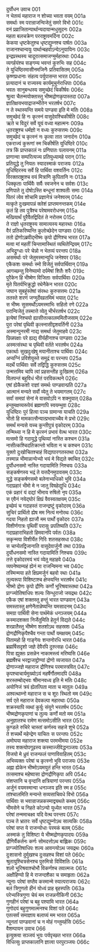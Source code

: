 दुर्योधन उवाच	001  
न भेतव्यं महाराज न शोच्या भवता वयम्	001a  
समर्थाः स्म परान्राजन्विजेतुं समरे विभो	001c  
वनं प्रव्राजितान्पार्थान्यदायान्मधुसूदनः	002a  
महता बलचक्रेण परराष्ट्रावमर्दिना	002c  
केकया धृष्टकेतुश्च धृष्टद्युम्नश्च पार्षतः	003a  
राजानश्चान्वयुः पार्थान्बहवोऽन्येऽनुयायिनः	003c  
इन्द्रप्रस्थस्य चादूरात्समाजग्मुर्महारथाः	004a  
व्यगर्हयंश्च सङ्गम्य भवन्तं कुरुभिः सह	004c  
ते युधिष्ठिरमासीनमजिनैः प्रतिवासितम्	005a  
कृष्णप्रधानाः संहत्य पर्युपासन्त भारत	005c  
प्रत्यादानं च राज्यस्य कार्यमूचुर्नराधिपाः	006a  
भवतः सानुबन्धस्य समुच्छेदं चिकीर्षवः	006c  
श्रुत्वा चैतन्मयोक्तास्तु भीष्मद्रोणकृपास्तदा	007a  
ज्ञातिक्षयभयाद्राजन्भीतेन भरतर्षभ	007c  
न ते स्थास्यन्ति समये पाण्डवा इति मे मतिः	008a  
समुच्छेदं हि नः कृत्स्नं वासुदेवश्चिकीर्षति	008c  
ऋते च विदुरं सर्वे यूयं वध्या महात्मनः	009a  
धृतराष्ट्रश्च धर्मज्ञो न वध्यः कुरुसत्तमः	009c  
समुच्छेदं च कृत्स्नं नः कृत्वा तात जनार्दनः	010a  
एकराज्यं कुरूणां स्म चिकीर्षति युधिष्ठिरे	010c  
तत्र किं प्राप्तकालं नः प्रणिपातः पलायनम्	011a  
प्राणान्वा सम्परित्यज्य प्रतियुध्यामहे परान्	011c  
प्रतियुद्धे तु नियतः स्यादस्माकं पराजयः	012a  
युधिष्ठिरस्य सर्वे हि पार्थिवा वशवर्तिनः	012c  
विरक्तराष्ट्राश्च वयं मित्राणि कुपितानि नः	013a  
धिक्कृताः पार्थिवैः सर्वैः स्वजनेन च सर्वशः	013c  
प्रणिपाते तु दोषोऽस्ति बन्धूनां शाश्वतीः समाः	014a  
पितरं त्वेव शोचामि प्रज्ञानेत्रं जनेश्वरम्	014c  
मत्कृते दुःखमापन्नं क्लेशं प्राप्तमनन्तकम्	014e  
कृतं हि तव पुत्रैश्च परेषामवरोधनम्	015a  
मत्प्रियार्थं पुरैवैतद्विदितं ते नरोत्तम	015c  
ते राज्ञो धृतराष्ट्रस्य सामात्यस्य महारथाः	016a  
वैरं प्रतिकरिष्यन्ति कुलोच्छेदेन पाण्डवाः	016c  
ततो द्रोणोऽब्रवीद्भीष्मः कृपो द्रौणिश्च भारत	017a  
मत्वा मां महतीं चिन्तामास्थितं व्यथितेन्द्रियम्	017c  
अभिद्रुग्धाः परे चेन्नो न भेतव्यं परन्तप	018a  
असमर्थाः परे जेतुमस्मान्युधि जनेश्वर	018c  
एकैकशः समर्थाः स्मो विजेतुं सर्वपार्थिवान्	019a  
आगच्छन्तु विनेष्यामो दर्पमेषां शितैः शरैः	019c  
पुरैकेन हि भीष्मेण विजिताः सर्वपार्थिवाः	020a  
मृते पितर्यभिक्रुद्धो रथेनैकेन भारत	020c  
जघान सुबहूंस्तेषां संरब्धः कुरुसत्तमः	021a  
ततस्ते शरणं जग्मुर्देवव्रतमिमं भयात्	021c  
स भीष्मः सुसमर्थोऽयमस्माभिः सहितो रणे	022a  
परान्विजेतुं तस्मात्ते व्येतु भीर्भरतर्षभ	022c  
इत्येषां निश्चयो ह्यासीत्तत्कालममितौजसाम्	022e  
पुरा परेषां पृथिवी कृत्स्नासीद्वशवर्तिनी	023a  
अस्मान्पुनरमी नाद्य समर्था जेतुमाहवे	023c  
छिन्नपक्षाः परे ह्यद्य वीर्यहीनाश्च पाण्डवाः	023e  
अस्मत्संस्था च पृथिवी वर्तते भरतर्षभ	024a  
एकार्थाः सुखदुःखेषु मयानीताश्च पार्थिवाः	024c  
अप्यग्निं प्रविशेयुस्ते समुद्रं वा परन्तप	025a  
मदर्थे पार्थिवाः सर्वे तद्विद्धि कुरुसत्तम	025c  
उन्मत्तमिव चापि त्वां प्रहसन्तीह दुःखितम्	026a  
विलपन्तं बहुविधं भीतं परविकत्थने	026c  
एषां ह्येकैकशो राज्ञां समर्थः पाण्डवान्प्रति	027a  
आत्मानं मन्यते सर्वो व्येतु ते भयमागतम्	027c  
सर्वां समग्रां सेनां मे वासवोऽपि न शक्नुयात्	028a  
हन्तुमक्षय्यरूपेयं ब्रह्मणापि स्वयम्भुवा	028c  
युधिष्ठिरः पुरं हित्वा पञ्च ग्रामान्स याचति	029a  
भीतो हि मामकात्सैन्यात्प्रभावाच्चैव मे प्रभो	029c  
समर्थं मन्यसे यच्च कुन्तीपुत्रं वृकोदरम्	030a  
तन्मिथ्या न हि मे कृत्स्नं प्रभावं वेत्थ भारत	030c  
मत्समो हि गदायुद्धे पृथिव्यां नास्ति कश्चन	031a  
नासीत्कश्चिदतिक्रान्तो भविता न च कश्चन	031c  
युक्तो दुःखोचितश्चाहं विद्यापारगतस्तथा	032a  
तस्मान्न भीमान्नान्येभ्यो भयं मे विद्यते क्वचित्	032c  
दुर्योधनसमो नास्ति गदायामिति निश्चयः	033a  
सङ्कर्षणस्य भद्रं ते यत्तदैनमुपावसम्	033c  
युद्धे सङ्कर्षणसमो बलेनाभ्यधिको भुवि	034a  
गदाप्रहारं भीमो मे न जातु विषहेद्युधि	034c  
एकं प्रहारं यं दद्यां भीमाय रुषितो नृप	035a  
स एवैनं नयेद्घोरं क्षिप्रं वैवस्वतक्षयम्	035c  
इच्छेयं च गदाहस्तं राजन्द्रष्टुं वृकोदरम्	036a  
सुचिरं प्रार्थितो ह्येष मम नित्यं मनोरथः	036c  
गदया निहतो ह्याजौ मम पार्थो वृकोदरः	037a  
विशीर्णगात्रः पृथिवीं परासुः प्रपतिष्यति	037c  
गदाप्रहाराभिहतो हिमवानपि पर्वतः	038a  
सकृन्मया विशीर्येत गिरिः शतसहस्रधा	038c  
स चाप्येतद्विजानाति वासुदेवार्जुनौ तथा	039a  
दुर्योधनसमो नास्ति गदायामिति निश्चयः	039c  
तत्ते वृकोदरमयं भयं व्येतु महाहवे	040a  
व्यपनेष्याम्यहं ह्येनं मा राजन्विमना भव	040c  
तस्मिन्मया हते क्षिप्रमर्जुनं बहवो रथाः	041a  
तुल्यरूपा विशिष्टाश्च क्षेप्स्यन्ति भरतर्षभ	041c  
भीष्मो द्रोणः कृपो द्रौणिः कर्णो भूरिश्रवास्तथा	042a  
प्राग्ज्योतिषाधिपः शल्यः सिन्धुराजो जयद्रथः	042c  
एकैक एषां शक्तस्तु हन्तुं भारत पाण्डवान्	043a  
समस्तास्तु क्षणेनैतान्नेष्यन्ति यमसादनम्	043c  
समग्रा पार्थिवी सेना पार्थमेकं धनञ्जयम्	044a  
कस्मादशक्ता निर्जेतुमिति हेतुर्न विद्यते	044c  
शरव्रातैस्तु भीष्मेण शतशोऽथ सहस्रशः	045a  
द्रोणद्रौणिकृपैश्चैव गन्ता पार्थो यमक्षयम्	045c  
पितामहो हि गाङ्गेयः शन्तनोरधि भारत	046a  
ब्रह्मर्षिसदृशो जज्ञे देवैरपि दुरुत्सहः	046c  
पित्रा ह्युक्तः प्रसन्नेन नाकामस्त्वं मरिष्यसि	046e  
ब्रह्मर्षेश्च भरद्वाजाद्द्रोण्यां द्रोणो व्यजायत	047a  
द्रोणाज्जज्ञे महाराज द्रौणिश्च परमास्त्रवित्	047c  
कृपश्चाचार्यमुख्योऽयं महर्षेर्गौतमादपि	048a  
शरस्तम्बोद्भवः श्रीमानवध्य इति मे मतिः	048c  
अयोनिजं त्रयं ह्येतत्पिता माता च मातुलः	049a  
अश्वत्थाम्नो महाराज स च शूरः स्थितो मम	049c  
सर्व एते महाराज देवकल्पा महारथाः	050a  
शक्रस्यापि व्यथां कुर्युः संयुगे भरतर्षभ	050c  
भीष्मद्रोणकृपाणां च तुल्यः कर्णो मतो मम	051a  
अनुज्ञातश्च रामेण मत्समोऽसीति भारत	051c  
कुण्डले रुचिरे चास्तां कर्णस्य सहजे शुभे	052a  
ते शच्यर्थे महेन्द्रेण याचितः स परन्तपः	052c  
अमोघया महाराज शक्त्या परमभीमया	052e  
तस्य शक्त्योपगूढस्य कस्माज्जीवेद्धनञ्जयः	053a  
विजयो मे ध्रुवं राजन्फलं पाणाविवाहितम्	053c  
अभिव्यक्तः परेषां च कृत्स्नो भुवि पराजयः	053e  
अह्ना ह्येकेन भीष्मोऽयमयुतं हन्ति भारत	054a  
तत्समाश्च महेष्वासा द्रोणद्रौणिकृपा अपि	054c  
संशप्तानि च वृन्दानि क्षत्रियाणां परन्तप	055a  
अर्जुनं वयमस्मान्वा धनञ्जय इति स्म ह	055c  
तांश्चालमिति मन्यन्ते सव्यसाचिवधे विभो	056a  
पार्थिवाः स भवान्राजन्नकस्माद्व्यथते कथम्	056c  
भीमसेने च निहते कोऽन्यो युध्येत भारत	057a  
परेषां तन्ममाचक्ष्व यदि वेत्थ परन्तप	057c  
पञ्च ते भ्रातरः सर्वे धृष्टद्युम्नोऽथ सात्यकिः	058a  
परेषां सप्त ये राजन्योधाः परमकं बलम्	058c  
अस्माकं तु विशिष्टा ये भीष्मद्रोणकृपादयः	059a  
द्रौणिर्वैकर्तनः कर्णः सोमदत्तोऽथ बाह्लिकः	059c  
प्राग्ज्योतिषाधिपः शल्य आवन्त्योऽथ जयद्रथः	060a  
दुःशासनो दुर्मुखश्च दुःसहश्च विशां पते	060c  
श्रुतायुश्चित्रसेनश्च पुरुमित्रो विविंशतिः	061a  
शलो भूरिश्रवाश्चोभौ विकर्णश्च तवात्मजः	061c  
अक्षौहिण्यो हि मे राजन्दशैका च समाहृताः	062a  
न्यूनाः परेषां सप्तैव कस्मान्मे स्यात्पराजयः	062c  
बलं त्रिगुणतो हीनं योध्यं प्राह बृहस्पतिः	063a  
परेभ्यस्त्रिगुणा चेयं मम राजन्ननीकिनी	063c  
गुणहीनं परेषां च बहु पश्यामि भारत	064a  
गुणोदयं बहुगुणमात्मनश्च विशां पते	064c  
एतत्सर्वं समाज्ञाय बलाग्र्यं मम भारत	065a  
न्यूनतां पाण्डवानां च न मोहं गन्तुमर्हसि	065c  
वैशम्पायन उवाच	066  
इत्युक्त्वा सञ्जयं भूयः पर्यपृच्छत भारत	066a  
विधित्सुः प्राप्तकालानि ज्ञात्वा परपुरञ्जयः	066c  
